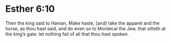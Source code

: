 # Esther 6:10

Then the king said to Haman, Make haste, [and] take the apparel and the horse, as thou hast said, and do even so to Mordecai the Jew, that sitteth at the king’s gate: let nothing fail of all that thou hast spoken.